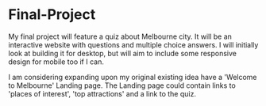 # Final-Project

My final project will feature a quiz about Melbourne city. It will be an interactive website with questions and multiple choice answers. I will initially look at building it for desktop, but will aim to include some responsive design for mobile too if I can.

I am considering expanding upon my original existing idea have a 'Welcome to Melbourne' Landing page. The Landing page could contain links to 'places of interest', 'top attractions' and a link to the quiz.
